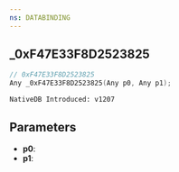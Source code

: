 ```yaml
---
ns: DATABINDING
---
```

## _0xF47E33F8D2523825

```c
// 0xF47E33F8D2523825
Any _0xF47E33F8D2523825(Any p0, Any p1);
```

```
NativeDB Introduced: v1207
```

## Parameters
* **p0**:
* **p1**:
